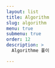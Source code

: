 ```yaml
---
layout: list
title: Algorithm
slug: algorithm
menu: true
submenu: true
order: 12
description: >
  Algorithme 풀이

---
```

